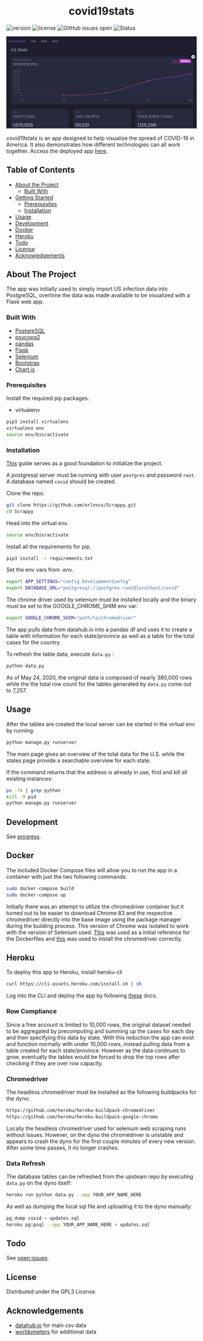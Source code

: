 <h1 align="center">covid19stats</h1>


 ![version](https://img.shields.io/badge/version-0.0.5-blue.svg)
 ![license](https://img.shields.io/github/license/orlovcs/Scrappy)
![GitHub issues open](https://img.shields.io/github/issues/orlovcs/Scrappy)
![Status](https://img.shields.io/website?label=dyno&up_message=online&url=https%3A%2F%2Fcorona-data-stats.herokuapp.com%2F)

![1](progress/2020-05-24.gif)

covid19stats is an app designed to help visualize the spread of COVID-19 in America. It also demonstrates how different technologies can all work together. Access the deployed app [here](http://corona-data-stats.herokuapp.com).

## Table of Contents

* [About the Project](#about-the-project)
  * [Built With](#built-with)
* [Getting Started](#getting-started)
  * [Prerequisites](#prerequisites)
  * [Installation](#installation)
* [Usage](#usage)
* [Development](#Development)
* [Docker](#Docker)
* [Heroku](#Heroku)
* [Todo](#Todo)
* [License](#License)
* [Acknowledgements](#Acknowledgements)


## About The Project

The app was initially used to simply import US infection data into PostgreSQL, overtime the data was made available to be visualized with a Flask web app. 

### Built With

* [PostgreSQL](https://www.postgresql.org/)
* [psycopg2](https://pypi.org/project/psycopg2/)
* [pandas](https://pandas.pydata.org/)
* [Flask](https://flask.palletsprojects.com)
* [Selenium](https://www.selenium.dev/)
* [Bootstrap](https://themewagon.com/themes/open-source-bootstrap-admin-template/)
* [Chart.js](https://www.chartjs.org/)
 

### Prerequisites

Install the required pip packages.

* virtualenv
```sh
pip3 install virtualenv
virtualenv env
source env/bin/activate
```

### Installation

[This](https://medium.com/@dushan14/create-a-web-application-with-python-flask-postgresql-and-deploy-on-heroku-243d548335cc) guide serves as a good foundation to initialize the project.

A postgresql server must be running with user ```postgres``` and password ```root```. A database named ```covid``` should be created.
 
Clone the repo.
```sh
git clone https://github.com/orlovcs/Scrappy.git
cd Scrappy
```
Head into the virtual env.
```sh
source env/bin/activate
```
Install all the requirements for pip.
```sh
pip3 install -r requirements.txt
```
Set the env vars from .env.
```sh
export APP_SETTINGS="config.DevelopmentConfig"
export DATABASE_URL="postgresql://postgres:root@localhost/covid"
```
The chrome driver used by selenium must be installed locally and the binary must be set to the GOOGLE_CHROME_SHIM env var:
```sh
export GOOGLE_CHROME_SHIM="path/to/chromedriver"
```


The app pulls data from datahub.io into a pandas df and uses it to create a table with information for each state/province as well as a table for the total cases for the country.

To refresh the table data, execute ```data.py``` :
```sh
python data.py
```
As of May 24, 2020, the original data is composed of nearly 380,000 rows while the the total row count for the tables generated by ```data.py```  come out to 7,257.

## Usage

After the tables are created the local server can be started in the virtual env by running:
```sh
python manage.py runserver
```
The main page gives an overview of the total data for the U.S. while the states page provide a searchable overview for each state.

If the command returns that the address is already in use, find and kill all existing instances:
```sh
ps -fA | grep python
kill -9 pid
python manage.py runserver

```
## Development

See [progress](https://github.com/orlovcs/Scrappy/tree/master/progress).

## Docker
The included Docker Compose files will allow you to run the app in a container with just the two following commands:
```sh
sudo docker-compose build
sudo docker-compose up
```

Initially there was an attempt to utilize the chromedriver container but it turned out to be easier to download Chrome 83 and the respective chromedriver directly into the base image using the package manager during the building process. This version of Chrome was isolated to work with the version of Selenium used. [This](https://testdriven.io/blog/dockerizing-flask-with-postgres-gunicorn-and-nginx/#postgres) was used as a initial reference for the Dockerfiles and [this](https://github.com/dimmg/dockselpy/blob/master/Dockerfile) was used to install the chromedriver correctly.


## Heroku

To deploy this app to Heroku, install heroku-cli
```sh
curl https://cli-assets.heroku.com/install.sh | sh
```
Log into the CLI and deploy the app by following [these](https://devcenter.heroku.com/articles/creating-apps) docs.

### Row Compliance
Since a free account is limited to 10,000 rows, the original dataset needed to be aggregated by precomputing and summing up the cases for each day and then specifying this data by state. With this reduction the app can exist and function normally with under 10,000 rows, instead pulling data from a table created for each state/province. However as the data continues to grow, eventually the tables would be forced to drop the top rows after checking if they are over row capacity.

### Chromedriver
The headless chromedriver must be installed as the following buildpacks for the dyno:
```sh
https://github.com/heroku/heroku-buildpack-chromedriver
https://github.com/heroku/heroku-buildpack-google-chrome
```
Locally the headless chromedriver used for selenium web scraping runs without issues. However, on the dyno the chromedriver is unstable and appears to crash the dyno for the first couple minutes of every new version. After some time passes, it no longer crashes.

### Data Refresh
The database tables can be refreshed from the upsteam repo by executing ```data.py``` on the dyno itself:
```sh
heroku run python data.py --app YOUR_APP_NAME_HERE
```
As well as dumping the local sql file and uploading it to the dyno manually:
```sh
pg_dump covid > updates.sql
heroku pg:psql --app YOUR_APP_NAME_HERE < updates.sql
```

## Todo

See [open issues](https://github.com/orlovcs/Scrappy/issues).


## License

Distributed under the GPL3 License.

## Acknowledgements

* [datahub.io](https://datahub.io/core/covid-19) for main csv data 
* [worldometers](https://www.worldometers.info/coronavirus/country/us/) for additional data

